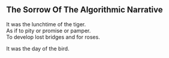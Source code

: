 The Sorrow Of The Algorithmic Narrative
---------------------------------------
It was the lunchtime of the tiger.  
As if to pity or promise or pamper.  
To develop lost bridges and for roses.  
  
It was the day of the bird.  
